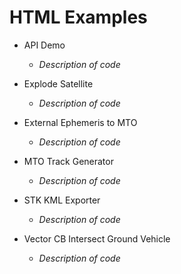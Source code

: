 # HTML Examples

- API Demo
  - *Description of code*

- Explode Satellite
  - *Description of code*

- External Ephemeris to MTO
  - *Description of code*

- MTO Track Generator
  - *Description of code*
    
- STK KML Exporter
  - *Description of code*
    
- Vector CB Intersect Ground Vehicle
  - *Description of code*


<!--### Add the name of your File and a brief description to this list ### -->
<!-- ### Keep the * around your description so it is italicized * ### -->

<!-- ### Additionally, you can place a Readme.md file in the directory of your code to expand on the description / organization etc.  ### -->